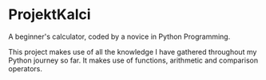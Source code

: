 # ProjektKalci
A beginner's calculator, coded by a novice in Python Programming.

This project makes use of all the knowledge I have gathered throughout my Python journey so far. It makes use of functions, arithmetic and comparison operators.
